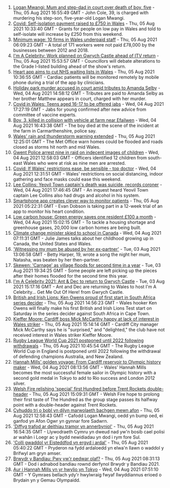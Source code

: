 1. [Logan Mwangi: Mum and step-dad in court over death of boy, five](https://www.bbc.co.uk/news/uk-wales-58053074) - Thu, 05 Aug 2021 16:55:49 GMT - John Cole, 39, is charged with murdering his step-son, five-year-old Logan Mwangi.
2. [Covid: Self-isolation payment raised to £750 in Wales](https://www.bbc.co.uk/news/uk-wales-politics-58093465) - Thu, 05 Aug 2021 10:33:40 GMT - Grants for people on low pay in Wales and told to self-isolate will increase by £250 from this weekend.
3. [Minimum wage: 10 firms in Wales underpaid staff](https://www.bbc.co.uk/news/uk-wales-58094098) - Thu, 05 Aug 2021 06:09:23 GMT - A total of 171 workers were not paid £78,000 by the businesses between 2012 and 2018.
4. [I'm A Celebrity: Work planned on Gwrych Castle ahead of ITV return](https://www.bbc.co.uk/news/uk-wales-58106564) - Thu, 05 Aug 2021 15:53:57 GMT - Councillors will debate alterations to the Grade I-listed building ahead of the show's return.
5. [Heart app aims to cut NHS waiting lists in Wales](https://www.bbc.co.uk/news/uk-wales-58094104) - Thu, 05 Aug 2021 10:36:55 GMT - Cardiac patients will be monitored remotely by mobile phone during a trial of the app by clinicians.
6. [Holiday park murder accused in court amid tributes to Amanda Selby](https://www.bbc.co.uk/news/uk-wales-58083395) - Wed, 04 Aug 2021 14:58:12 GMT - Tributes are paid to Amanda Selby as her brother Matthew appears in court, charged with her murder.
7. [Covid in Wales: Teens aged 16-17 to be offered jabs](https://www.bbc.co.uk/news/uk-wales-politics-58088296) - Wed, 04 Aug 2021 17:27:19 GMT - Jabs for young confirmed after new advice from committee of vaccine experts.
8. [Boy, 3, killed in collision with vehicle at farm near Efailwen](https://www.bbc.co.uk/news/uk-wales-58089814) - Wed, 04 Aug 2021 16:43:38 GMT - The boy died at the scene of the incident at the farm in Carmarthenshire, police say.
9. [Wales' rain and thunderstorm warning extended](https://www.bbc.co.uk/news/uk-wales-58087494) - Thu, 05 Aug 2021 12:25:01 GMT - The Met Office warn homes could be flooded and roads closed as storms hit north and mid Wales.
10. [Gwent Police arrest nine in raid on indecent images of children](https://www.bbc.co.uk/news/uk-wales-58089062) - Wed, 04 Aug 2021 12:58:03 GMT - Officers identified 12 children from south-east Wales who were at risk as nine men are arrested.
11. [Covid: If Wales' restrictions ease, be sensible - top doctor](https://www.bbc.co.uk/news/uk-wales-58074305) - Wed, 04 Aug 2021 12:31:51 GMT - Wales' restrictions on social distancing, indoor gathering and face masks could ease this weekend.
12. [Lee Collins: Yeovil Town captain's death was suicide, records coroner](https://www.bbc.co.uk/news/uk-england-somerset-58090985) - Wed, 04 Aug 2021 17:46:45 GMT - An inquest heard Yeovil Town captain Lee Collins also had drugs and alcohol in his system.
13. [Smartphone app creates clever way to monitor patients](https://www.bbc.co.uk/news/uk-wales-58091637) - Thu, 05 Aug 2021 05:22:31 GMT - Evan Dobson is taking part in a 12-week trial of an app to monitor his heart condition.
14. [Low carbon house: Green energy saves one resident £100 a month](https://www.bbc.co.uk/news/uk-wales-58089068) - Wed, 04 Aug 2021 15:02:15 GMT - To tackle a housing shortage and greenhouse gases, 20,000 low carbon homes are being built.
15. [Climate change minister skied to school in Canada](https://www.bbc.co.uk/news/uk-wales-58083390) - Wed, 04 Aug 2021 07:11:31 GMT - Julie James talks about her childhood growing up in Canada, the United States and Wales.
16. ['Witnessing my mum be abused by her ex-partner'](https://www.bbc.co.uk/news/uk-58063101) - Tue, 03 Aug 2021 13:06:58 GMT - Betty Harper, 19, wrote a song the night her mum, Natasha, was beaten by her then-partner.
17. [Skewen: 'Carnage' as village floods for second time in a year](https://www.bbc.co.uk/news/uk-wales-58080833) - Tue, 03 Aug 2021 19:34:25 GMT - Some people are left picking up the pieces after their homes flooded for the second time this year.
18. [I'm A Celebrity 2021: Ant & Dec to return to Gwrych Castle](https://www.bbc.co.uk/news/uk-wales-58071771) - Tue, 03 Aug 2021 15:17:16 GMT - Ant and Dec are returning to Wales to host I'm A Celebrity... Get Me Out Of Here! from Gwrych Castle.
19. [British and Irish Lions: Ken Owens proud of first start in South Africa series decider](https://www.bbc.co.uk/sport/rugby-union/58099716) - Thu, 05 Aug 2021 14:56:23 GMT - Wales hooker Ken Owens will finally make his first British and Irish Lions Test start on Saturday in the series decider against South Africa in Cape Town.
20. [Kieffer Moore: Cardiff boss Mick McCarthy happy at lack of interest in Wales striker](https://www.bbc.co.uk/sport/football/58105482) - Thu, 05 Aug 2021 15:14:14 GMT - Cardiff City manager Mick McCarthy says he is "surprised," and "delighted," the club have not received interest in Wales striker Kieffer Moore.
21. [Rugby League World Cup 2021 postponed until 2022 following withdrawals](https://www.bbc.co.uk/sport/rugby-league/57630566) - Thu, 05 Aug 2021 10:45:54 GMT - The Rugby League World Cup in England is postponed until 2022 following the withdrawal of defending champions Australia, and New Zealand.
22. [Hannah Mills' golden voyage: From Cardiff reservoir to Olympic history maker](https://www.bbc.co.uk/sport/olympics/58023441) - Wed, 04 Aug 2021 08:13:56 GMT - Wales' Hannah Mills becomes the most successful female sailor in Olympic history with a second gold medal in Tokyo to add to Rio success and London 2012 silver.
23. [Welsh Fire relishing 'special' first Hundred before Trent Rockets double-header](https://www.bbc.co.uk/sport/cricket/58103673) - Thu, 05 Aug 2021 15:09:31 GMT - Welsh Fire hope to prolong their first taste of The Hundred as the group stage passes its halfway point with a double-header against Trent Rockets.
24. [Cyhuddo tri o bobl yn dilyn marwolaeth bachgen mewn afon](https://www.bbc.co.uk/newyddion/58097596) - Thu, 05 Aug 2021 12:58:43 GMT - Cafodd Logan Mwangi, oedd yn bump oed, ei ganfod yn Afon Ogwr yn gynnar fore Sadwrn.
25. ['Diffyg trafod ar deithiau tramor yn annerbyniol'](https://www.bbc.co.uk/newyddion/58105426) - Thu, 05 Aug 2021 16:54:35 GMT - Llywodraeth Cymru yn dweud nad yw'n bosib cael polisi ar wahân i Loegr ac y bydd newidiadau yn dod i rym fore Sul.
26. ['Colli gwaddol yr Eisteddfod yn ergyd i ardal'](https://www.bbc.co.uk/newyddion/58092385) - Thu, 05 Aug 2021 05:40:22 GMT - Pryderon na fydd ardaloedd yn elwa'n llawn o waddol y Brifwyl am gryn amser.
27. [Brwydr y Bandiau: Pwy yw'r pedwar olaf?](https://www.bbc.co.uk/newyddion/58079521) - Thu, 05 Aug 2021 08:31:13 GMT - Dod i adnabod bandiau rownd derfynol Brwydr y Bandiau 2021.
28. [Aur i Hannah Mills yn yr hwylio yn Tokyo](https://www.bbc.co.uk/newyddion/58084682) - Wed, 04 Aug 2021 07:51:10 GMT - Y Gymraes bellach ydy'r hwylwraig fwyaf llwyddiannus erioed o Brydain yn y Gemau Olympaidd.
